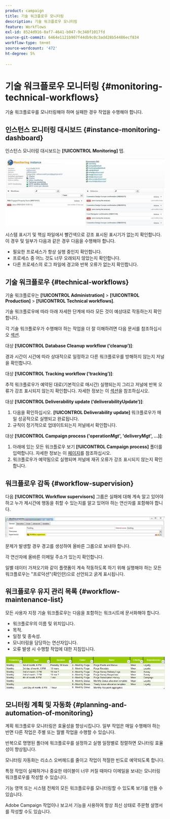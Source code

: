 ```yaml
---
product: campaign
title: 기술 워크플로우 모니터링
description: 기술 워크플로우 모니터링
feature: Workflows
exl-id: 8524d916-8af7-4641-b047-9c348f1017fd
source-git-commit: 6464e1121b907f44db9c0c3add28b54486ecf834
workflow-type: tm+mt
source-wordcount: '472'
ht-degree: 5%

---
```


# 기술 워크플로우 모니터링 {#monitoring-technical-workflows}

기술 워크플로우를 모니터링해야 하며 실패한 경우 작업을 수행해야 합니다.

## 인스턴스 모니터링 대시보드 {#instance-monitoring-dashboard}

인스턴스 모니터링 대시보드는 **[!UICONTROL Monitoring]** 탭.

![](assets/monitoring_technical_workflows1.png)

시스템 표시기 및 핵심 파일에서 빨간색으로 강조 표시된 표시기가 없는지 확인합니다. 이 경우 및 일부가 다음과 같은 경우 다음을 수행해야 합니다.

* 필요한 프로세스가 항상 실행 중인지 확인합니다.
* 프로세스 중 어느 것도 너무 오래되지 않았는지 확인합니다.
* 다른 프로세스의 로그 파일에 경고와 반복 오류가 없는지 확인합니다.

## 기술 워크플로우 {#technical-workflows}

기술 워크플로우는 **[!UICONTROL Administration]** > **[!UICONTROL Production]** > **[!UICONTROL Technical workflows]**.

기술 워크플로우에 따라 아래 자세한 단계에 따라 모든 것이 예상대로 작동하는지 확인합니다.

각 기술 워크플로우가 수행해야 하는 작업을 더 잘 이해하려면 다음 문서를 참조하십시오 [섹션](technical-workflows.md).

대상 **[!UICONTROL Database Cleanup workflow (‘cleanup’)]**:

경과 시간이 시간에 따라 상대적으로 일정하고 다른 워크플로우를 방해하지 않는지 저널을 확인합니다.

대상 **[!UICONTROL Tracking workflow (‘tracking’)]**:

추적 워크플로우가 예약된 대로(기본적으로 매시간) 실행되는지 그리고 저널에 반복 오류가 강조 표시되지 않는지 확인합니다. 자세한 정보는 이 [섹션](delivery.md)을 참조하십시오.

대상 **[!UICONTROL Deliverability update (‘deliverabilityUpdate’)]**:

1. 다음을 확인하십시오. **[!UICONTROL Deliverability update]** 워크플로우가 매일 성공적으로 실행되고 완료됩니다.
1. 규칙이 정기적으로 업데이트되는지 저널에서 확인합니다.

대상 **[!UICONTROL Campaign process ('operationMgt', 'deliveryMgt', ...)]**:

1. 아래에 있는 모든 워크플로우 보기 **[!UICONTROL Campaign process]** 폴더를 입력합니다. 자세한 정보는 이 [페이지](technical-workflows.md)를 참조하십시오.
1. 워크플로우가 예약됨으로 실행되며 저널에 재귀 오류가 강조 표시되지 않는지 확인합니다.

## 워크플로우 감독 {#workflow-supervision}

다음 **[!UICONTROL Workflow supervisors]** 그룹은 실패에 대해 계속 알고 있어야 하고 누가 제시간에 행동을 취할 수 있는지를 알고 있어야 하는 연산자를 포함해야 합니다.

![](assets/monitoring_technical_workflows3.png)

문제가 발생할 경우 경고를 생성하여 올바른 그룹으로 보내야 합니다.

각 연산자에 올바른 이메일 주소가 있는지 확인합니다.

일별 데이터 가져오기와 같이 플랫폼이 계속 작동하도록 하기 위해 실행해야 하는 모든 워크플로우는 &quot;프로덕션&quot;(확인란)으로 선언되고 굵게 표시됩니다.

## 워크플로우 유지 관리 목록 {#workflow-maintenance-list}

모든 사용자 지정 기술 워크플로우는 다음을 포함하는 워크시트에 문서화해야 합니다.

* 워크플로우의 이름 및 위치입니다.
* 목적.
* 일정 및 종속성.
* 모니터링을 담당하는 연산자입니다.
* 오류 발생 시 수행할 작업에 대한 지침입니다.

![](assets/monitoring_technical_workflows4.png)

## 모니터링 계획 및 자동화 {#planning-and-automation-of-monitoring}

계획 워크플로우 모니터링은 효율성을 향상시킵니다. 일부 작업은 매일 수행해야 하는 반면 다른 작업은 주별 또는 월별 작업을 수행할 수 있습니다.

반복으로 명명된 폴더에 워크플로우를 설정하고 실행 일정별로 정렬하면 모니터링 효율성이 향상됩니다.

모니터링 자동화는 리소스 오버헤드를 줄이고 작업이 적절한 빈도로 예약되도록 합니다.

특정 작업이 실패하거나 중요한 테이블이 너무 커질 때마다 이메일을 보내는 모니터링 워크플로우를 작성할 수 있습니다.

기능 영역 또는 시스템 전체의 모든 워크플로우를 모니터링할 수 있도록 보기를 만들 수 있습니다.

Adobe Campaign 작업이나 보고서 기능을 사용하여 항상 최신 상태로 주문형 설명서를 작성할 수도 있습니다.
